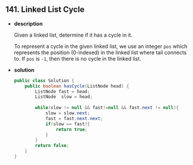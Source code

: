 ## 141. Linked List Cycle

* **description**

  Given a linked list, determine if it has a cycle in it.

  To represent a cycle in the given linked list, we use an integer `pos` which represents the position (0-indexed) in the linked list where tail connects to. If `pos` is `-1`, then there is no cycle in the linked list.

   

* **solution**

  ```java
  public class Solution {
      public boolean hasCycle(ListNode head) {
          ListNode fast = head;
          ListNode  slow = head;
          
          while(slow != null && fast!=null && fast.next != null){
              slow = slow.next;
              fast = fast.next.next;
              if(slow == fast){
                  return true;
              }
          }
          return false;
      }
  }
  ```

  